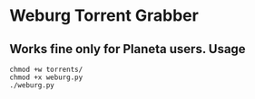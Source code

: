 Weburg Torrent Grabber
======================
Works fine only for Planeta users.
Usage
-----
```shell
chmod +w torrents/
chmod +x weburg.py
./weburg.py
```